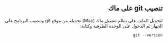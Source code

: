 <div dir = "rtl">


## تنصيب git على ماك 

لتحميل الملف على نظام تشغيل ماك (Mac) تحميله من موقع git وتنصيب البرنامج على الجهاز ثم الدخول على الوحدة الطرفية وكتابة:


 ```c#
 git --version
 
 ```
</div>
